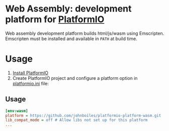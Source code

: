 # Web Assembly: development platform for [PlatformIO](http://platformio.org)

Web assembly development platform builds html/js/wasm using Emscripten. Emscripten must be installed and available in `PATH` at build time.

# Usage

1. [Install PlatformIO](http://platformio.org)
2. Create PlatformIO project and configure a platform option in [platformio.ini](http://docs.platformio.org/page/projectconf.html) file:

## Usage

```ini
[env:wasm]
platform = https://github.com/johnboiles/platformio-platform-wasm.git
lib_compat_mode = off # Allow libs not set up for this platform
...
```
